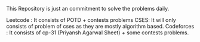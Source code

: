 This Repository is just an commitment to solve the problems daily.

Leetcode : It consists of POTD + contests problems
CSES: It will only consists of problem of cses as they are mostly algorithm based.
Codeforces : It consists of cp-31 (Priyansh Agarwal Sheet) + some contests problems.
